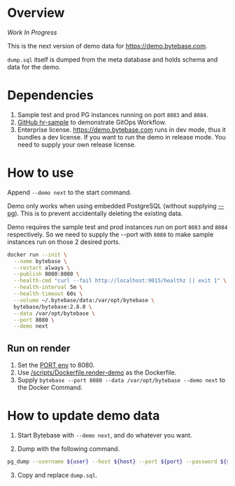 # Overview

*Work In Progress*

This is the next version of demo data for https://demo.bytebase.com.

`dump.sql` itself is dumped from the meta database and holds schema and data for the demo.

# Dependencies

1. Sample test and prod PG instances running on port `8083` and `8084`.
1. [GitHub hr-sample](https://github.com/s-bytebase/hr-sample) to demonstrate GitOps Workflow.
1. Enterprise license. https://demo.bytebase.com runs in dev mode, thus it bundles a dev license. If
you want to run the demo in release mode. You need to supply your own release license.

# How to use

Append `--demo next` to the start command.

Demo only works when using embedded PostgreSQL (without supplying [--pg](https://www.bytebase.com/docs/reference/command-line/#pg-string)). This is to prevent accidentally deleting the existing data.

Demo requires the sample test and prod instances run on port `8083` and `8084` respectively. So we need to 
supply the --port with `8080` to make sample instances run on those 2 desired ports.

```bash
docker run --init \
  --name bytebase \
  --restart always \
  --publish 8080:8080 \
  --health-cmd "curl --fail http://localhost:9015/healthz || exit 1" \
  --health-interval 5m \
  --health-timeout 60s \
  --volume ~/.bytebase/data:/var/opt/bytebase \
  bytebase/bytebase:2.8.0 \
  --data /var/opt/bytebase \
  --port 8080 \
  --demo next
```

## Run on render

1. Set the [PORT env](https://render.com/docs/environment-variables#all-services-1) to 8080.
1. Use [/scripts/Dockerfile.render-demo](https://github.com/ashutoshojha5/bytebase/blob/main/scripts/Dockerfile.render-demo) as the Dockerfile.
1. Supply `bytebase --port 8080 --data /var/opt/bytebase --demo next` to the Docker Command.

# How to update demo data

1. Start Bytebase with `--demo next`, and do whatever you want.

1. Dump with the following command.

```bash
pg_dump --username ${user} --host ${host} --port ${port} --password ${secret} --disable-triggers --column-inserts --on-conflict-do-nothing ${dbname} > /tmp/dump.sql
```

3. Copy and replace `dump.sql`.
